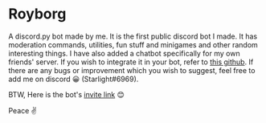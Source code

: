# Royborg
A discord.py bot made by me. It is the first public discord bot I made. It has moderation commands, utilities, fun stuff and minigames and other random interesting things. I have also added a chatbot specifically for my own friends' server. If you wish to integrate it in your bot, refer to [this github](https://github.com/codewithswastik/prsaw). If there are any bugs or improvement which you wish to suggest, feel free to add me on discord 😀 (Starlight#6969). 

BTW, Here is the bot's [invite link](https://discord.com/api/oauth2/authorize?client_id=859809701298569227&permissions=8&scope=bot) 😊

Peace ✌
